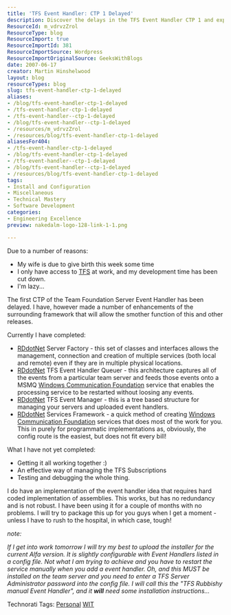 ```yaml
---
title: 'TFS Event Handler: CTP 1 Delayed'
description: Discover the delays in the TFS Event Handler CTP 1 and explore enhancements made to improve functionality. Stay updated on development progress!
ResourceId: m_vdrvzZrol
ResourceType: blog
ResourceImport: true
ResourceImportId: 381
ResourceImportSource: Wordpress
ResourceImportOriginalSource: GeeksWithBlogs
date: 2007-06-17
creator: Martin Hinshelwood
layout: blog
resourceTypes: blog
slug: tfs-event-handler-ctp-1-delayed
aliases:
- /blog/tfs-event-handler-ctp-1-delayed
- /tfs-event-handler-ctp-1-delayed
- /tfs-event-handler--ctp-1-delayed
- /blog/tfs-event-handler--ctp-1-delayed
- /resources/m_vdrvzZrol
- /resources/blog/tfs-event-handler-ctp-1-delayed
aliasesFor404:
- /tfs-event-handler-ctp-1-delayed
- /blog/tfs-event-handler-ctp-1-delayed
- /tfs-event-handler--ctp-1-delayed
- /blog/tfs-event-handler--ctp-1-delayed
- /resources/blog/tfs-event-handler-ctp-1-delayed
tags:
- Install and Configuration
- Miscellaneous
- Technical Mastery
- Software Development
categories:
- Engineering Excellence
preview: nakedalm-logo-128-link-1-1.png

---
```

Due to a number of reasons:

- My wife is due to give birth this week some time
- I only have access to [TFS](http://msdn2.microsoft.com/en-us/teamsystem/aa718934.aspx "Team Foundation Server") at work, and my development time has been cut down.
- I'm lazy...

The first CTP of the Team Foundation Server Event Handler has been delayed. I have, however made a number of enhancements of the surrounding framework that will allow the smother function of this and other releases.

Currently I have completed:

- [RDdotNet](http://www.rddotnet.com "RDdotNet - Reality Dysfunction .NET") Server Factory - this set of classes and interfaces allows the management, connection and creation of multiple services (both local and remote) even if they are in multiple physical locations.
- [RDdotNet](http://www.rddotnet.com "RDdotNet - Reality Dysfunction .NET") TFS Event Handler Queuer - this architecture captures all of the events from a particular team server and feeds those events onto a MSMQ [Windows Communication Foundation](http://wcf.netfx3.com "Windows Communication Foundation") service that enables the processing service to be restarted without loosing any events.
- [RDdotNet](http://www.rddotnet.com "RDdotNet - Reality Dysfunction .NET") TFS Event Manager - this is a tree based structure for managing your servers and uploaded event handlers.
- [RDdotNet](http://www.rddotnet.com "RDdotNet - Reality Dysfunction .NET") Services Framework - a quick method of creating [Windows Communication Foundation](http://wcf.netfx3.com "Windows Communication Foundation") services that does most of the work for you. This in purely for programmatic implementations as, obviously, the config route is the easiest, but does not fit every bill!

What I have not yet completed:

- Getting it all working together :)
- An effective way of managing the TFS Subscriptions
- Testing and debugging the whole thing.

I do have an implementation of the event handler idea that requires hard coded implementation of assemblies. This works, but has no redundancy and is not robust. I have been using it for a couple of months with no problems. I will try to package this up for you guys when I get a moment - unless I have to rush to the hospital, in which case, tough!

_note:_

_If I get into work tomorrow I will try my best to upload the installer for the current Alfa version. It is slightly configurable with Event Handlers listed in a config file. Not what I am trying to achieve and you have to restart the service manually when you add a event handler. Oh, and this MUST be installed on the team server and you need to enter a TFS Server Administrator password into the config file. I will call this the "TFS Rubbishy manual Event Handler", and it **will** need some installation instructions..._

Technorati Tags: [Personal](http://technorati.com/tags/Personal) [WIT](http://technorati.com/tags/WIT)
